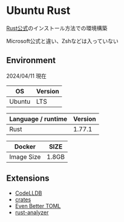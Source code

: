 # Ubuntu Rust

[Rust公式](https://www.rust-lang.org/ja/tools/install)のインストール方法での環境構築

Microsoft公式と違い、Zshなどは入っていない

## Environment

2024/04/11 現在

| OS | Version |
|----|---------|
| Ubuntu | LTS | 

| Language / runtime | Version | 
|--------------------|---------|
| Rust | 1.77.1 | 

| Docker | SIZE |
|--------|------|
| Image Size | 1.8GB | 

## Extensions

- [CodeLLDB](https://marketplace.visualstudio.com/items?itemName=vadimcn.vscode-lldb)
- [crates](https://marketplace.visualstudio.com/items?itemName=serayuzgur.crates)
- [Even Better TOML](https://marketplace.visualstudio.com/items?itemName=tamasfe.even-better-toml)
- [rust-analyzer](https://marketplace.visualstudio.com/items?itemName=rust-lang.rust-analyzer)
